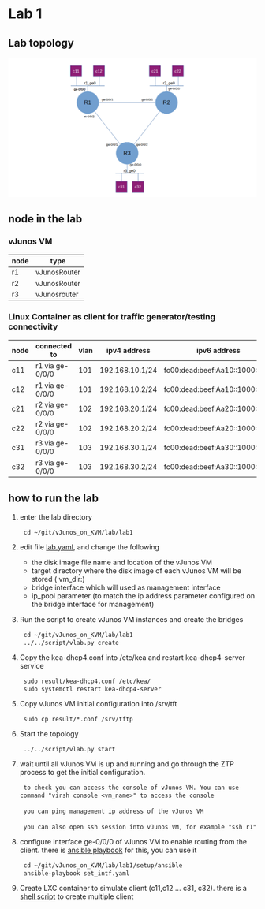# Lab 1
## Lab topology

![images/topology.png](images/topology.webp)


## node in the lab

### vJunos VM

node | type 
|-|-|
|r1 | vJunosRouter|
|r2 | vJunosRouter|
|r3 | vJunosrouter|

### Linux Container as client for traffic generator/testing connectivity

|node | connected to | vlan |ipv4 address|ipv6 address|
|-|-|-|-|-|
|c11 | r1 via ge-0/0/0| 101 | 192.168.10.1/24|fc00:dead:beef:Aa10::1000:1/64|
|c12| r1 via ge-0/0/0|  101| 192.168.10.2/24|fc00:dead:beef:Aa10::1000:2/64|
|c21 | r2 via ge-0/0/0| 102| 192.168.20.1/24|fc00:dead:beef:Aa20::1000:1/64|
|c22 | r2 via ge-0/0/0|102| 192.168.20.2/24|fc00:dead:beef:Aa20::1000:2/64|
|c31| r3 via ge-0/0/0|103| 192.168.30.1/24|fc00:dead:beef:Aa30::1000:1/64|
|c32| r3 via ge-0/0/0|103| 192.168.30.2/24|fc00:dead:beef:Aa30::1000:2/64|



## how to run the lab
1. enter the lab directory 

        cd ~/git/vJunos_on_KVM/lab/lab1

2. edit file [lab.yaml](./lab.yaml), and change the following
    - the disk image file name and location of the vJunos VM
    - target directory where the disk image of each vJunos VM will be stored ( vm_dir:)
    - bridge interface which will used as management interface 
    - ip_pool parameter (to match the ip address parameter configured on the bridge interface for management)

3. Run the script to create vJunos VM instances and create the bridges

        cd ~/git/vJunos_on_KVM/lab/lab1 
        ../../script/vlab.py create

4. Copy the kea-dhcp4.conf into /etc/kea and restart kea-dhcp4-server service

        sudo result/kea-dhcp4.conf /etc/kea/
        sudo systemctl restart kea-dhcp4-server

5. Copy vJunos VM initial configuration into /srv/tft

        sudo cp result/*.conf /srv/tftp

6. Start the topology

        ../../script/vlab.py start

7. wait until all vJunos VM is up and running and go through the ZTP process to get the initial configuration.

        to check you can access the console of vJunos VM. You can use command "virsh console <vm_name>" to access the console

        you can ping management ip address of the vJunos VM

        you can also open ssh session into vJunos VM, for example "ssh r1"

8. configure interface ge-0/0/0 of vJunos VM to enable routing from the client. there is [ansible playbook](setup/ansible/set_intf.yaml) for this, you can use it

        cd ~/git/vJunos_on_KVM/lab/lab1/setup/ansible
        ansible-playbook set_intf.yaml

9. Create LXC container to simulate client (c11,c12 ... c31, c32). there is a [shell script](setup/lxc/create_client.sh) to create multiple client
